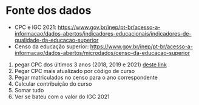 # Fonte dos dados

* CPC e IGC 2021: https://www.gov.br/inep/pt-br/acesso-a-informacao/dados-abertos/indicadores-educacionais/indicadores-de-qualidade-da-educacao-superior
* Censo da educação superior: https://www.gov.br/inep/pt-br/acesso-a-informacao/dados-abertos/microdados/censo-da-educacao-superior

1. pegar CPC dos últimos 3 anos (2018, 2019 e 2021) [deste link](https://www.gov.br/inep/pt-br/acesso-a-informacao/dados-abertos/indicadores-educacionais/indicadores-de-qualidade-da-educacao-superior)
2. Pegar CPC mais atualizado por código de curso
3. Pegar matriculados no censo para o ano correspondente 
4. Calcular contribuição do curso
5. Somar tudo
6. Ver se bateu com o valor do IGC 2021
